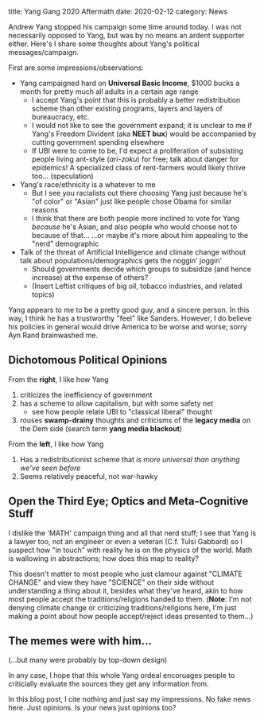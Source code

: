 title: Yang Gang 2020 Aftermath
date: 2020-02-12
category: News

Andrew Yang stopped his campaign some time around today. I was not
necessarily opposed to Yang, but was by no means an ardent supporter
either. Here's I share some thoughts about Yang's political
messages/campaign.

First are some impressions/observations:

- Yang campaigned hard on **Universal Basic Income**, $1000 bucks a
  month for pretty much all adults in a certain age range
    - I accept Yang's point that this is probably a better
      redistribution scheme than other existing programs, layers and
      layers of bureaucracy, etc.
    - I would not like to see the government expand; it is unclear to
      me if Yang's Freedom Divident (aka **NEET bux**) would be
      accompanied by cutting government spending elsewhere
    - If UBI were to come to be, I'd expect a proliferation of
      subsisting people living ant-style (*ari-zoku*) for free; talk
      about danger for epidemics! A specialized class of rent-farmers
      would likely thrive too... (speculation)
- Yang's race/ethnicity is a whatever to me
    - But I see you racialists out there choosing Yang just because
      he's "of color" or "Asian" just like people chose Obama for
      similar reasons
    - I think that there are both people more inclined to vote for
      Yang *because* he's Asian, and also people who would choose not
      to because of that... ...or maybe it's more about him appealing
      to the "nerd" demographic
- Talk of the threat of Artificial Intelligence and climate change
  without talk about populations/demographics gets the noggin' joggin'
    - Should governments decide which groups to subsidize (and
      hence increase) at the expense of others?
    - (Insert Leftist critiques of big oil, tobacco industries, and
      related topics)
	  
Yang appears to me to be a pretty good guy, and a sincere person. In
this way, I think he has a trustworthy "feel" like Sanders. However, I
do believe his policies in general would drive America to be worse and
worse; sorry Ayn Rand brainwashed me.
	  
## Dichotomous Political Opinions

From the **right**, I like how Yang

1. criticizes the inefficiency of government
2. has a scheme to allow capitalism, but with some safety net
    - see how people relate UBI to "classical liberal" thought
3. rouses **swamp-drainy** thoughts and criticisms of the **legacy
   media** on the Dem side (search term **yang media blackout**)

From the **left**, I like how Yang

1. Has a redistributionist scheme that *is more universal than
   anything we've seen before*
2. Seems relatively peaceful, not war-hawky


## Open the Third Eye; Optics and Meta-Cognitive Stuff 

I dislike the 'MATH' campaign thing and all that nerd stuff; I see
that Yang is a lawyer too, not an engineer or even a veteran
(C.f. Tulsi Gabbard) so I suspect how "in touch" with reality he is on
the physics of the world. Math is wallowing in abstractions; how does
this map to reality?

This doesn't matter to most people who just clamour against "CLIMATE
CHANGE" and view they have "SCIENCE" on their side without
understanding a thing about it, besides what they've heard, akin to
how most people accept the traditions/religions handed to them.
(**Note**: I'm not denying climate change or criticizing
traditions/religions here, I'm just making a point about how people
accept/reject ideas presented to them...)

## The memes were with him...

(...but many were probably by top-down design)


In any case, I hope that this whole Yang ordeal encoruages people to
criticially evaluate the sources they get any information from.

In this blog post, I cite nothing and just say my impressions. No fake
news here. Just opinions. Is your news just opinions too?
